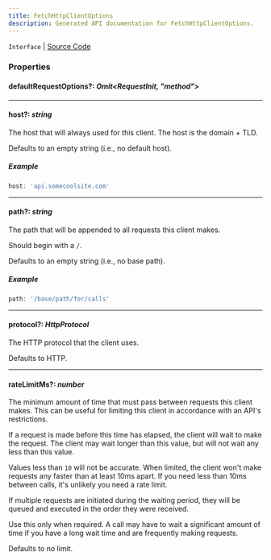 ```yaml
---
title: FetchHttpClientOptions
description: Generated API documentation for FetchHttpClientOptions.
---
```


`Interface` | [Source Code](https://github.com/mrCamelCode/jtjs-networking/blob/f4e783b617809eb852924a1666ecfb99972be72d/lib/http/fetch-http-client.impl.ts#L13)

### Properties

#### defaultRequestOptions?: _Omit<RequestInit, "method">_

---

#### host?: _string_

The host that will always used for this client. The host is the
domain + TLD.

Defaults to an empty string (i.e., no default host).

##### Example
```ts
host: 'api.somecoolsite.com'
```

---

#### path?: _string_

The path that will be appended to all requests this client makes.

Should begin with a `/`.

Defaults to an empty string (i.e., no base path).

##### Example
```ts
path: '/base/path/for/calls'
```

---

#### protocol?: _HttpProtocol_

The HTTP protocol that the client uses.

Defaults to HTTP.

---

#### rateLimitMs?: _number_

The minimum amount of time that must pass between requests
this client makes. This can be useful for limiting this client
in accordance with an API's restrictions.

If a request is made before this time has elapsed, the client
will wait to make the request. The client may wait longer than
this value, but will not wait any less than this value. 

Values less than `10` will not be accurate. When limited, the client
won't make requests any faster than at least 10ms apart. If you need 
less than 10ms between calls, it's unlikely you need a rate limit.

If multiple requests are initiated during the waiting period, they
will be queued and executed in the order they were received.

Use this only when required. A call may have to wait a significant
amount of time if you have a long wait time and are frequently
making requests.

Defaults to no limit.